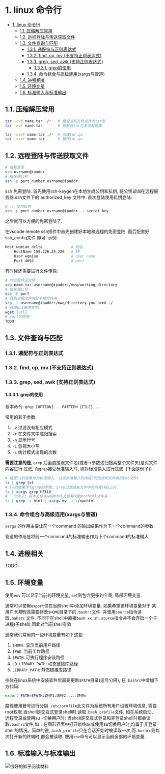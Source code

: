 # 1. linux 命令行
<!-- TOC -->

- [1. linux 命令行](#1-linux-命令行)
    - [1.1. 压缩解压常用](#11-压缩解压常用)
    - [1.2. 远程登陆与传送获取文件](#12-远程登陆与传送获取文件)
    - [1.3. 文件查询与匹配](#13-文件查询与匹配)
        - [1.3.1. 通配符与正则表达式](#131-通配符与正则表达式)
        - [1.3.2. find, cp, mv (不支持正则表达式)](#132-find-cp-mv-不支持正则表达式)
        - [1.3.3. grep, sed, awk (支持正则表达式)](#133-grep-sed-awk-支持正则表达式)
            - [1.3.3.1. grep的使用](#1331-grep的使用)
        - [1.3.4. 命令组合与高级连用(xargs与管道)](#134-命令组合与高级连用xargs与管道)
    - [1.4. 进程相关](#14-进程相关)
    - [1.5. 环境变量](#15-环境变量)
    - [1.6. 标准输入与标准输出](#16-标准输入与标准输出)

<!-- /TOC -->

## 1.1. 压缩解压常用

```bash
tar -cvf name.tar ./*   # 整合当前文件夹作为tar包
tar -xvf name.tar       # 解整合tar包至当前位置

tar -czvf name.tar ./*  # 创建tar.gz
tar -xzvf name.tar      # 解压tar.gz
```

## 1.2. 远程登陆与传送获取文件

```bash
# 远程登录
ssh usrname@ipaddr
# 指定端口号
ssh -p port_number usrname@ipaddr
```

ssh 免密登陆:
首先使用ssh-keygen在本地生成公钥和私钥, 将公钥*追加*在远程服务器.ssh文件下的
authorized_key 文件中. 首次登陆使用私钥登陆:

```bash
# -i 使用私钥
ssh -p port_number usrname@ipaddr -i secret_key
```

之后就可以方便的免密登陆了.

在vscode remote ssh插件中首先创建好本地和远程的免密登陆, 而后配置好ssh_config文件
即可. 示例:

```bash
Host wqmiao_delta             # 别名
    HostName 159.226.35.226   # IP
    User wqmiao               # user name
    Port 4693                 # port
```

有时候还需要进行文件传输:

```bash
# 向远程传送文件
scp name.tar username@ipaddr:/mwq/working_directory
# 指定端口号
scp -P port
# 获取远程文件夹至本地文件夹
scp -r username@ipaddr:/mwq/directory_you_need ./
# 通过url获得文件r
wget [url]
# curl的使用
TODO:
```

## 1.3. 文件查询与匹配

### 1.3.1. 通配符与正则表达式

### 1.3.2. find, cp, mv (不支持正则表达式)

### 1.3.3. grep, sed, awk (支持正则表达式)

#### 1.3.3.1. grep的使用

基本命令: `grep [OPTION]... PATTERN [FILE]...`.

常用的若干参数

1. `-v` 过滤没有相应模式
2. `-r` 在文件夹中递归搜索
3. `-n` 显示行号
4. `-i` 忽视大小写
5. `-c` 统计模式出现的次数

**需要注意的是**,  `grep` 后面直接跟文件名(或者-r参数递归搜索整个文件夹)是对文件内容进行
过滤, 而`grep`接受标准输入时, 则对标准输入进行过滤. (下面是例子))

```bash
# 接受ls的结果作为标准输入, 过滤标准输入的内容(列出当前文件夹的txt文件)
ls | grep txt
# ls的结果作为grep的参数, grep过滤这些文件中的内容(HELLO).
ls | xargs grep HELLO
# 一个例子: 将本文件夹中非html文件移动到nonhtml文件夹
ls | grep -v html | xargs mv -t ./nonhtml
```

### 1.3.4. 命令组合与高级连用(xargs与管道)

`xargs` 的作用主要让前一个command 的输出结果作为下一个command的参数.

管道的作用是将前一个command的标准输出作为下个command的标准输入.

## 1.4. 进程相关

TODO:

## 1.5. 环境变量

使用`env` 可以显示当前的环境变量, `set`则包含更多的全局, 局部环境变量.

通常可以使用`export`仅在当前shell中添加环境变量. 如果希望该环境变量对于
某用户*长期*有效需要修改`$HOME`目录下的`.bashrc`文件. 并使用`source`指令读取`.bahsrc`
文件. 不同于在shell中直接`bash xx.sh`, `source`指令并不会开启一个子进程(子shell),因此对当前shell有效.

通常我们常用的一些环境变量有如下这些:

1. `$HOME`: 显示当前用户路径
2. `$PWD`: 当前工作路径
3. `$PATH`: 可执行程序安装路径
4. `LD_LIBRARY_PATH`: 动态链接库路径
5. `LIBRARY_PATH`: 静态链接库路径

往往在linux系统中安装软件后需要更新`$PATH`目录(逗号分隔), 在`.bashrc`中增加下方代码:

```bash
export PATH=$PATH:路径1:路径2:...:路径n
```

路径使用冒号进行分隔.  `/etc/profile`此文件为系统所有用户设置环境信息, 需要
root权限.当shell是交互式登录shell时,读取`.bash_profile`文件,
如在系统启动、远程登录或使用su -切换用户时; 当shell是交互式登录和非登录shell时都会读取`.bashrc`文件,如：在图形界面中打开新终端或使用su切换用户时,均属于非登录shell的情况。简单的说,`.bash_profile`只在会话开始时被读取一次,而`.bashrc`则每次打开新的终端时,都会被读取. 使用`env`命令可以显示当前全部的环境变量.

## 1.6. 标准输入与标准输出

![很好的知乎阅读材料](https://zhuanlan.zhihu.com/p/104331140)